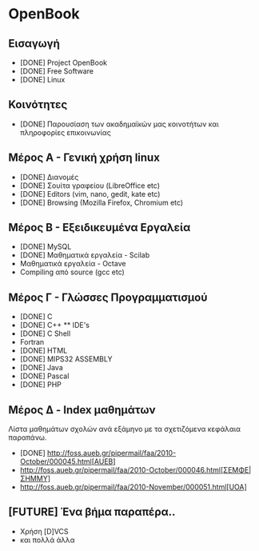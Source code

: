OpenBook
========

Εισαγωγή
--------
 * [DONE] Project OpenBook
 * [DONE] Free Software
 * [DONE] Linux

Κοινότητες
----------
 * [DONE] Παρουσίαση των ακαδημαϊκών μας κοινοτήτων και πληροφορίες επικοινωνίας

Μέρος Α - Γενική χρήση linux
----------------------------
 * [DONE] Διανομές
 * [DONE] Σουίτα γραφείου (LibreOffice etc)
 * [DONE] Editors (vim, nano, gedit, kate etc)
 * [DONE] Browsing (Mozilla Firefox, Chromium etc)

Μέρος Β - Εξειδικευμένα Εργαλεία
--------------------------------
 * [DONE] MySQL
 * [DONE] Μαθηματικά εργαλεία - Scilab
 * Μαθηματικά εργαλεία - Octave
 * Compiling από source (gcc etc)

Μέρος Γ - Γλώσσες Προγραμματισμού
---------------------------------
 * [DONE] C
 * [DONE] C++
 ** IDE's
 * [DONE] C Shell
 * Fortran
 * [DONE] HTML
 * [DONE] MIPS32 ASSEMBLY
 * [DONE] Java
 * [DONE] Pascal
 * [DONE] PHP

Mέρος Δ - Index μαθημάτων
-------------------------
Λίστα μαθημάτων σχολών ανά εξάμηνο με τα σχετιζόμενα κεφάλαια παραπάνω.

 * [DONE] http://foss.aueb.gr/pipermail/faa/2010-October/000045.html[AUEB]
 * http://foss.aueb.gr/pipermail/faa/2010-October/000046.html[ΣΕΜΦΕ|ΣΗΜΜΥ]
 * http://foss.aueb.gr/pipermail/faa/2010-November/000051.html[UOA]

[FUTURE] Ένα βήμα παραπέρα..
----------------------------
 * Χρήση [D]VCS
 * και πολλά άλλα



